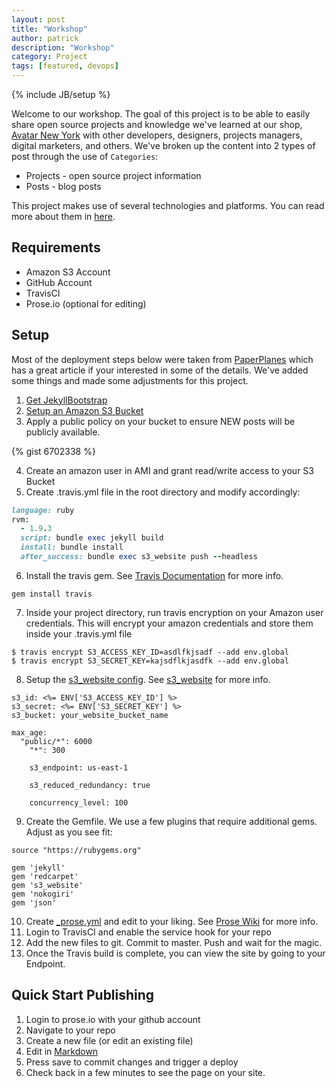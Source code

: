 ```yaml
---
layout: post
title: "Workshop"
author: patrick
description: "Workshop"
category: Project
tags: [featured, devops]
---
```

{% include JB/setup %}

Welcome to our workshop.  The goal of this project is to be able to easily share open source projects and knowledge we've learned at our shop, [Avatar New York](http://avatarnewyork.com) with other developers, designers, projects managers, digital marketers, and others.  We've broken up the content into 2 types of post through the use of `Categories`:

* Projects - open source project information
* Posts - blog posts

This project makes use of several technologies and platforms.  You can read more about them in [here](/post/jekyll_travisci_amazons3_ohmy).

## Requirements
* Amazon S3 Account
* GitHub Account
* TravisCI
* Prose.io (optional for editing)

## Setup
Most of the deployment steps below were taken from [PaperPlanes](http://www.paperplanes.de/2013/8/13/deploying-your-jekyll-blog-to-s3-with-travis-ci.html) which has a great article if your interested in some of the details.  We've added some things and made some adjustments for this project.

1. [Get JekyllBootstrap](http://jekyllbootstrap.com/)
2. [Setup an Amazon S3 Bucket](http://docs.aws.amazon.com/AmazonS3/latest/dev/website-hosting-custom-domain-walkthrough.html)
3. Apply a public policy on your bucket to ensure NEW posts will be publicly available.

{% gist 6702338 %}

4. Create an amazon user in AMI and grant read/write access to your S3 Bucket
5. Create .travis.yml file in the root directory and modify accordingly:

```ruby
language: ruby
rvm:
  - 1.9.3
  script: bundle exec jekyll build
  install: bundle install
  after_success: bundle exec s3_website push --headless
```

6. Install the travis gem.  See [Travis Documentation](http://about.travis-ci.org/docs/user/encryption-keys/) for more info.

`gem install travis`

7. Inside your project directory, run travis encryption on your Amazon user credentials.  This will encrypt your amazon credentials and store them inside your .travis.yml file

```
$ travis encrypt S3_ACCESS_KEY_ID=asdlfkjsadf --add env.global
$ travis encrypt S3_SECRET_KEY=kajsdflkjasdfk --add env.global
```

8. Setup the [s3_website config](https://github.com/laurilehmijoki/s3_website).  See [s3_website](https://github.com/laurilehmijoki/s3_website) for more info.

```
s3_id: <%= ENV['S3_ACCESS_KEY_ID'] %>
s3_secret: <%= ENV['S3_SECRET_KEY'] %>
s3_bucket: your_website_bucket_name

max_age:
  "public/*": 6000
    "*": 300

	s3_endpoint: us-east-1

	s3_reduced_redundancy: true

	concurrency_level: 100
```

9. Create the Gemfile.  We use a few plugins that require additional gems.  Adjust as you see fit:

```
source "https://rubygems.org"

gem 'jekyll'
gem 'redcarpet'
gem 's3_website'
gem 'nokogiri'
gem 'json'
```

10. Create [_prose.yml](https://github.com/avatarnewyork/avatarnewyork.github.com/blob/master/_prose.yml) and edit to your liking.  See [Prose Wiki](https://github.com/prose/prose/wiki/Prose-Configuration) for more info.
11. Login to TravisCI and enable the service hook for your repo
12. Add the new files to git.  Commit to master.  Push and wait for the magic.
13. Once the Travis build is complete, you can view the site by going to your Endpoint.

## Quick Start Publishing
1. Login to prose.io with your github account
2. Navigate to your repo
3. Create a new file (or edit an existing file)
4. Edit in [Markdown](http://github.github.com/github-flavored-markdown/)
4. Press save to commit changes and trigger a deploy
5. Check back in a few minutes to see the page on your site.

